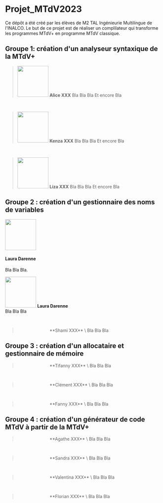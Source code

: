 # Projet_MTdV2023

Ce dépôt a été créé par les élèves de M2 TAL Ingénieurie Multilingue de l'INALCO. Le but de ce projet est de réaliser un complilateur qui transforme les programmes MTdV+ en programme MTdV classique.

## Groupe 1: création d'un analyseur syntaxique de la MTdV+

> <img src="/../page/images/alice.jpg" width=100px>   **Alice XXX**
> Bla Bla Bla
> Et encore Bla 

<br>

> <img src="/../page/images/kenza.jpg" width=100px>   **Kenza XXX**
> Bla Bla Bla
> Et encore Bla

<br>

> <img src="/../page/images/liza.jpg" width=100px>   **Liza XXX**
> Bla Bla Bla
> Et encore Bla

## Groupe 2 : création d'un gestionnaire des noms de variables

<div>
  <div>
    <img src="/../page/images/laura.jpg" width=100px>
    <h4>Laura Darenne</h5>
  </div>
  <div>
    <p>Bla Bla Bla.</p>
  </div>
</div>

<img src="/../page/images/laura.jpg" width=100px>   **Laura Darenne** \
Bla Bla Bla

<br>

> <img src="/../page/images/shami.jpg" width="100" height="1OO" />
> **Shami XXX** \
> Bla Bla Bla 

## Groupe 3 : création d'un allocataire et gestionnaire de mémoire

> <img src="/../page/images/tifanny.png" width="100" height="1OO" />
> **Tifanny XXX** \
> Bla Bla Bla

<br>

> <img src="/../page/images/clement.jpg" width="100" height="1OO" />
> **Clément XXX** \
> Bla Bla Bla

<br>

> <img src="/../page/images/fanny.jpg" width="100" height="1OO" />
> **Fanny XXX** \
> Bla Bla Bla

## Groupe 4 : création d'un générateur de code MTdV à partir de la MTdV+

> <img src="/../page/images/agathe.png" width="100" height="1OO" />
> **Agathe XXX** \
> Bla Bla Bla

<br>

> <img src="/../page/images/sandra.jpg" width="100" height="1OO" />
> **Sandra XXX** \
> Bla Bla Bla

<br>

> <img src="/../page/images/valentina.jpg" width="100" height="1OO" />
> **Valentina XXX** \
> Bla Bla Bla

<br>

> <img src="/../page/images/florian.jpg" width="100" height="1OO" />
> **Florian XXX** \
> Bla Bla Bla
